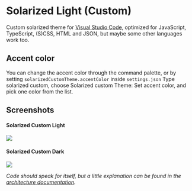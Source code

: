 # Solarized Light (Custom)

Custom solarized theme for [Visual Studio Code](https://code.visualstudio.com),
optimized for JavaScript, TypeScript, (S)CSS, HTML and JSON, but maybe
some other languages work too.

## Accent color
You can change the accent color through the command palette, or by setting `solarizedCustomTheme.accentColor` inside `settings.json`
Type solarized custom, choose Solarized custom Theme: Set accent color, and pick one color from the list.

## Screenshots

#### Solarized Custom Light

![](https://raw.githubusercontent.com/bbrakenhoff/solarized-light-custom/master/screenshots/solarized-custom-light.png)

#### Solarized Custom Dark

![](https://raw.githubusercontent.com/bbrakenhoff/solarized-light-custom/master/screenshots/solarized-custom-dark.png)

_Code should speak for itself, but a little explanation can be found in the [architecture documentation](./architecture.md)._

